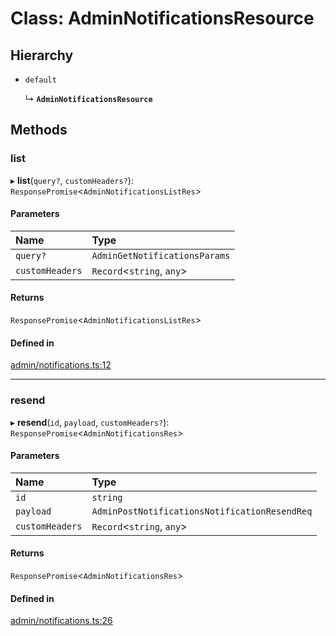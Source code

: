 # Class: AdminNotificationsResource

## Hierarchy

- `default`

  ↳ **`AdminNotificationsResource`**

## Methods

### list

▸ **list**(`query?`, `customHeaders?`): `ResponsePromise`<`AdminNotificationsListRes`\>

#### Parameters

| Name | Type |
| :------ | :------ |
| `query?` | `AdminGetNotificationsParams` |
| `customHeaders` | `Record`<`string`, `any`\> |

#### Returns

`ResponsePromise`<`AdminNotificationsListRes`\>

#### Defined in

[admin/notifications.ts:12](https://github.com/medusajs/medusa/blob/33df8122b/packages/medusa-js/src/resources/admin/notifications.ts#L12)

___

### resend

▸ **resend**(`id`, `payload`, `customHeaders?`): `ResponsePromise`<`AdminNotificationsRes`\>

#### Parameters

| Name | Type |
| :------ | :------ |
| `id` | `string` |
| `payload` | `AdminPostNotificationsNotificationResendReq` |
| `customHeaders` | `Record`<`string`, `any`\> |

#### Returns

`ResponsePromise`<`AdminNotificationsRes`\>

#### Defined in

[admin/notifications.ts:26](https://github.com/medusajs/medusa/blob/33df8122b/packages/medusa-js/src/resources/admin/notifications.ts#L26)
